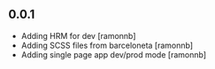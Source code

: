 0.0.1
-----

* Adding HRM for dev [ramonnb]
* Adding SCSS files from barceloneta [ramonnb]
* Adding single page app dev/prod mode [ramonnb]
